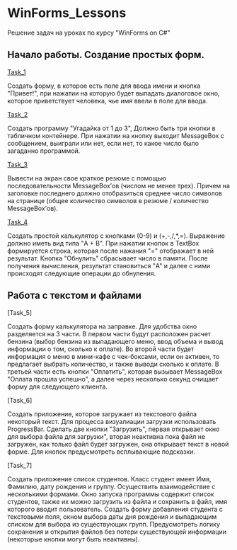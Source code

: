 # WinForms_Lessons
 Решение задач на уроках по курсу "WinForms on C#"

 ## Начало работы. Создание простых форм.
  
  [Task_1](https://github.com/nomadpyn/WinForms_Lessons/tree/master/Task_1)

   Создать форму, в которое есть поле для ввода имени и кнопка "Привет!", при нажатии на которую будет выпадать диалоговое окно, которое приветствует человека, чье имя ввели в поле для ввода.

  [Task_2](https://github.com/nomadpyn/WinForms_Lessons/tree/master/Task_2)

   Создать программу "Угадайка от 1 до 3", Должно быть три кнопки в табличном контейнере. При нажатии на кнопку выходит MessageBox с сообщением, выиграли или нет, если нет, то какое число было загаданно программой.

  [Task_3](https://github.com/nomadpyn/WinForms_Lessons/tree/master/Task_3)

   Вывести на экран свое краткое резюме с помощью последовательности MessageBox’ов (числом не менее трех). Причем на заголовке последнего должно отобразиться среднее число символов на странице (общее количество символов в резюме / количество MessageBox’ов).

  [Task_4](https://github.com/nomadpyn/WinForms_Lessons/tree/master/Task_4)

   Создать простой калькулятор с кнопками (0-9) и (+,-,/,*,=). Выражение должно иметь вид типа "A + B". При нажатии кнопок в TextBox формируется строка, которая после нажания "=" отображает в ней результат. Кнопка "Обнулить" сбрасывает число в памяти.  После получения вычисления, результат становиться "A" и далее с ними происходят следующие операции до обнуления.

  ## Работа с текстом и файлами

  [Task_5]

   Создать форму калькулятора на заправке. Для удобства окно разделяется на 3 части. В первом части будут расположен расчет бензина (выбор бензина из выпадающего меню, ввод объема и вывод информации о том, сколько к оплате). Во второй части будет информация о меню в мини-кафе с чек-боксами, если он активен, то предлагает выбрать количество, и также выводи сколько к оплате. В третьей части есть кнопки "Оплатить", которая вызывает MessageBox "Оплата прошла успешно", а далее через несколько секунд очищает форму для следующего клиента.

  [Task_6]

   Создать приложение, которое загружает из текстового файла некоторый текст. Для процесса визуалиации загрузки использовать ProgressBar. Сделать две кнопки "Загрузить", первая открывает окно для выбора файла для загрузки", вторая неактивна пока файл не загружен, как только файл будет загружен, она открывает текст в новой форме. Для кнопок предусмотреть всплывающие подсказки.

  [Task_7]

   Создать приложение список студентов. Класс студент имеет Имя, Фамилию, дату рождения и группу. Осуществить взаимодействие с несколькими формами. Окно запуска программы содержит список студентов, также их можно загрузить из файла и сохранить в файл, имя которого вводит пользователь. Создать форму добавления студента с текстовыми поля, окном выбора даты дня рождения и выпадающим списком для выбора из существующих групп. Предусмотреть логику сохранения и открытия файлов без потери существующей информации (некоторые кнопки могут быть неактивны).

